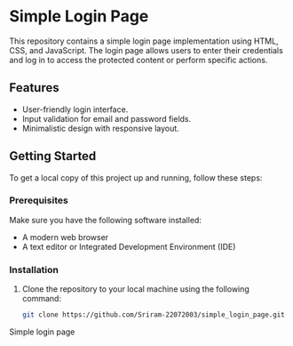 # Simple Login Page

This repository contains a simple login page implementation using HTML, CSS, and JavaScript. The login page allows users to enter their credentials and log in to access the protected content or perform specific actions.



## Features

- User-friendly login interface.
- Input validation for email and password fields.
- Minimalistic design with responsive layout.

## Getting Started

To get a local copy of this project up and running, follow these steps:

### Prerequisites

Make sure you have the following software installed:

- A modern web browser
- A text editor or Integrated Development Environment (IDE)

### Installation

1. Clone the repository to your local machine using the following command:

   ```bash
   git clone https://github.com/Sriram-22072003/simple_login_page.git
Simple login page
